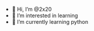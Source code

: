 - 👋 Hi, I’m @2x20
- 👀 I’m interested in learning
- 🌱 I’m currently learning python

<!---
2x20/2x20 is a ✨ special ✨ repository because its `README.md` (this file) appears on your GitHub profile.
You can click the Preview link to take a look at your changes.
--->
